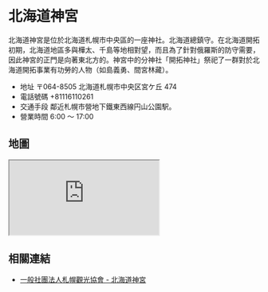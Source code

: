 # 北海道神宮

北海道神宮是位於北海道札幌市中央區的一座神社。北海道總鎮守。在北海道開拓初期，北海道地區多與樺太、千島等地相對望，而且為了針對俄羅斯的防守需要，因此神宮的正門是向著東北方的。神宮中的分神社「開拓神社」祭祀了一群對於北海道開拓事業有功勞的人物（如島義勇、間宮林藏）。

- 地址 〒064-8505 北海道札幌市中央区宮ケ丘 474
- 電話號碼 +81116110261
- 交通手段 鄰近札幌市營地下鐵東西線円山公園駅。
- 營業時間 6:00 ～ 17:00

## 地圖

<iframe src="https://www.google.com/maps/embed?pb=!1m18!1m12!1m3!1d2915.3867433741793!2d141.30560411547842!3d43.05433297914642!2m3!1f0!2f0!3f0!3m2!1i1024!2i768!4f13.1!3m3!1m2!1s0x5f0b29dcc4f0a893%3A0xec8de2355b66d708!2sHokkaido%20Jingu!5e0!3m2!1sen!2stw!4v1690545398740!5m2!1sen!2stw" loading="lazy" referrerpolicy="no-referrer-when-downgrade"></iframe>

## 相關連結

- [一般社團法人札幌觀光協會 - 北海道神宮](https://www.sapporo.travel/zh-tw/spot/facility/hokkaido_shrine/)
